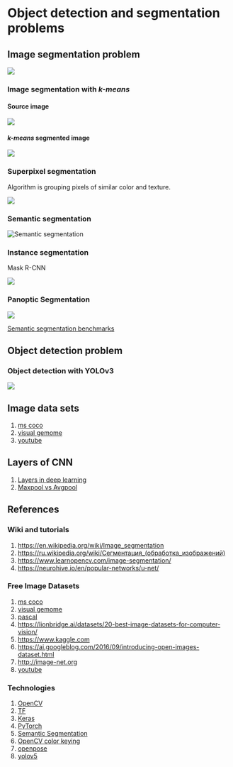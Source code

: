 # Object detection and segmentation problems

## Image segmentation problem

![](https://neurohive.io/wp-content/uploads/2018/11/u-net-segmentation-e1542978983391.png)

### Image segmentation with *k-means*

#### Source image

![](https://upload.wikimedia.org/wikipedia/commons/a/aa/Polarlicht_2.jpg)

#### *k-means* segmented image
![](https://upload.wikimedia.org/wikipedia/commons/c/c5/Polarlicht_2_kmeans_16_large.png)

### Superpixel segmentation
Algorithm is grouping pixels of similar color and texture.

![](https://www.learnopencv.com/wp-content/uploads/2018/10/image-segmentation.gif)

### Semantic segmentation

![Semantic segmentation](https://www.learnopencv.com/wp-content/uploads/2018/10/semantic-segmentation.jpg)

### Instance segmentation
Mask R-CNN

![](https://www.learnopencv.com/wp-content/uploads/2018/10/instance-segmentation.jpg)

### Panoptic Segmentation

![](https://www.learnopencv.com/wp-content/uploads/2018/10/panoptic-segmentation.jpg)

[Semantic segmentation benchmarks](https://paperswithcode.com/task/semantic-segmentation)

## Object detection problem

### Object detection with YOLOv3

![](https://upload.wikimedia.org/wikipedia/commons/thumb/3/38/Detected-with-YOLO--Schreibtisch-mit-Objekten.jpg/1920px-Detected-with-YOLO--Schreibtisch-mit-Objekten.jpg)

## Image data sets

1. [ms coco](http://cocodataset.org/#explore)
1. [visual gemome](http://visualgenome.org/VGViz/explore?page=10&query=knee)
1. [youtube](https://research.google.com/youtube8m/explore.html)


## Layers of CNN

1. [Layers in deep learning](https://iq.opengenus.org/purpose-of-different-layers-in-ml/)
1. [Maxpool vs Avgpool](https://iq.opengenus.org/maxpool-vs-avgpool/)


## References

### Wiki and tutorials

1. https://en.wikipedia.org/wiki/Image_segmentation
1. https://ru.wikipedia.org/wiki/Сегментация_(обработка_изображений)
1. https://www.learnopencv.com/image-segmentation/
1. https://neurohive.io/en/popular-networks/u-net/

### Free Image Datasets

1. [ms coco](http://cocodataset.org/#explore)
1. [visual gemome](http://visualgenome.org/VGViz/explore?page=10&query=knee)
1. [pascal](https://www.cs.stanford.edu/~roozbeh/pascal-parts/pascal-parts.html)
1. https://lionbridge.ai/datasets/20-best-image-datasets-for-computer-vision/
1. https://www.kaggle.com
1. https://ai.googleblog.com/2016/09/introducing-open-images-dataset.html
1. http://image-net.org
1. [youtube](https://research.google.com/youtube8m/explore.html)

### Technologies 

1. [OpenCV](https://docs.opencv.org/master/db/deb/tutorial_display_image.html)
1. [TF](https://github.com/tensorflow/tensorflow)
1. [Keras](https://keras.io)
1. [PyTorch](https://pytorch.org/tutorials/beginner/blitz/tensor_tutorial.html#sphx-glr-beginner-blitz-tensor-tutorial-py)
1. [Semantic Segmentation](https://paperswithcode.com/task/semantic-segmentation)
1. [OpenCV color keying](https://stackoverflow.com/questions/51225657/detect-whether-a-pixel-is-red-or-not/51228567#51228567)
1. [openpose](https://github.com/CMU-Perceptual-Computing-Lab/openpose/issues)
1. [yolov5](https://github.com/ultralytics/yolov5)
